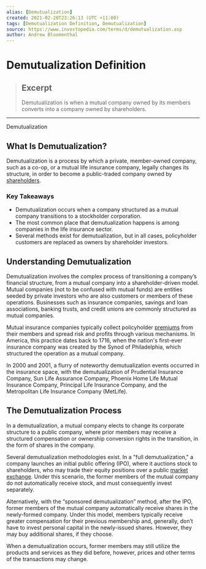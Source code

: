 ```yaml
---
alias: [Demutualization]
created: 2021-02-28T23:26:13 (UTC +11:00)
tags: [Demutualization Definition, Demutualization]
source: https://www.investopedia.com/terms/d/demutualization.asp
author: Andrew Bloomenthal
---
```


# Demutualization Definition

> ## Excerpt
> Demutualization is when a mutual company owned by its members converts into a company owned by shareholders.

---

Demutualization
## What Is Demutualization?

Demutualization is a process by which a private, member-owned company, such as a co-op, or a mutual life insurance company, legally changes its structure, in order to become a public-traded company owned by [shareholders](https://www.investopedia.com/terms/s/shareholder.asp).

### Key Takeaways

-   Demutualization occurs when a company structured as a mutual company transitions to a stockholder corporation.
-   The most common place that demutualization happens is among companies in the life insurance sector.
-   Several methods exist for demutualization, but in all cases, policyholder customers are replaced as owners by shareholder investors.

## Understanding Demutualization

Demutualization involves the complex process of transitioning a company’s financial structure, from a mutual company into a shareholder-driven model. Mutual companies (not to be confused with mutual funds) are entities seeded by private investors who are also customers or members of these operations. Businesses such as insurance companies, savings and loan associations, banking trusts, and credit unions are commonly structured as mutual companies.

Mutual insurance companies typically collect policyholder [premiums](https://www.investopedia.com/terms/i/insurance-premium.asp) from their members and spread risk and profits through various mechanisms. In America, this practice dates back to 1716, when the nation's first-ever insurance company was created by the Synod of Philadelphia, which structured the operation as a mutual company.

In 2000 and 2001, a flurry of noteworthy demutualization events occurred in the insurance space, with the demutualization of Prudential Insurance Company, Sun Life Assurance Company, Phoenix Home Life Mutual Insurance Company, Principal Life Insurance Company, and the Metropolitan Life Insurance Company (MetLife).

## The Demutualization Process

In a demutualization, a mutual company elects to change its corporate structure to a public company, where prior members may receive a structured compensation or ownership conversion rights in the transition, in the form of shares in the company.

Several demutualization methodologies exist. In a "full demutualization," a company launches an initial public offering (IPO), where it auctions stock to shareholders, who may trade their equity positions over a public [market exchange](https://www.investopedia.com/terms/e/exchange.asp). Under this scenario, the former members of the mutual company do not automatically receive stock, and must consequently invest separately.

Alternatively, with the “sponsored demutualization” method, after the IPO, former members of the mutual company automatically receive shares in the newly-formed company. Under this model, members typically receive greater compensation for their previous membership and, generally, don’t have to invest personal capital in the newly-issued shares. However, they may buy additional shares, if they choose.

When a demutualization occurs, former members may still utilize the products and services as they did before, however, prices and other terms of the transactions may change.
